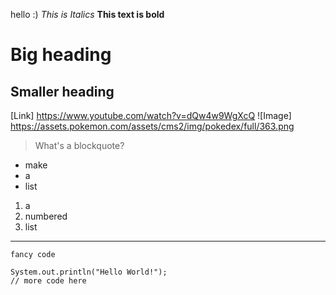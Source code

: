 hello :)
*This is Italics*
**This text is bold**
# Big heading
## Smaller heading
[Link] https://www.youtube.com/watch?v=dQw4w9WgXcQ
![Image] https://assets.pokemon.com/assets/cms2/img/pokedex/full/363.png
> What's a blockquote?
* make
* a 
* list
1. a
2. numbered
3. list
---
`fancy code`
```
System.out.println("Hello World!");
// more code here
```
